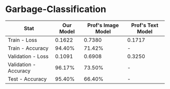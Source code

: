 # Garbage-Classification

| Stat | Our Model | Prof's Image Model | Prof's Text Model | 
| --- | --- | --- | --- |
| Train - Loss | 0.1622 | 0.7380 | 0.1717 |
| Train - Accuracy | 94.40% | 71.42% | - |
| Validation - Loss | 0.1091 | 0.6908 | 0.3250 |
| Validation - Accuracy | 96.17% | 73.50% | - |
| Test - Accuracy | 95.40% | 66.40% | - |
